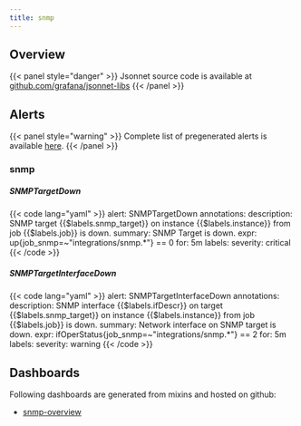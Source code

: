 ```yaml
---
title: snmp
---
```


## Overview



{{< panel style="danger" >}}
Jsonnet source code is available at [github.com/grafana/jsonnet-libs](https://github.com/grafana/jsonnet-libs/tree/master/snmp-mixin)
{{< /panel >}}

## Alerts

{{< panel style="warning" >}}
Complete list of pregenerated alerts is available [here](https://github.com/monitoring-mixins/website/blob/master/assets/snmp/alerts.yaml).
{{< /panel >}}

### snmp

##### SNMPTargetDown

{{< code lang="yaml" >}}
alert: SNMPTargetDown
annotations:
  description: SNMP target {{$labels.snmp_target}} on instance {{$labels.instance}}
    from job {{$labels.job}} is down.
  summary: SNMP Target is down.
expr: up{job_snmp=~"integrations/snmp.*"} == 0
for: 5m
labels:
  severity: critical
{{< /code >}}
 
##### SNMPTargetInterfaceDown

{{< code lang="yaml" >}}
alert: SNMPTargetInterfaceDown
annotations:
  description: SNMP interface {{$labels.ifDescr}} on target {{$labels.snmp_target}}
    on instance {{$labels.instance}} from job {{$labels.job}} is down.
  summary: Network interface on SNMP target is down.
expr: ifOperStatus{job_snmp=~"integrations/snmp.*"} == 2
for: 5m
labels:
  severity: warning
{{< /code >}}
 
## Dashboards
Following dashboards are generated from mixins and hosted on github:


- [snmp-overview](https://github.com/monitoring-mixins/website/blob/master/assets/snmp/dashboards/snmp-overview.json)

